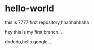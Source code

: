# hello-world
this is 7777 first repository,hhahhahhaha

hey this is my first branch...


dododo,hello google....
